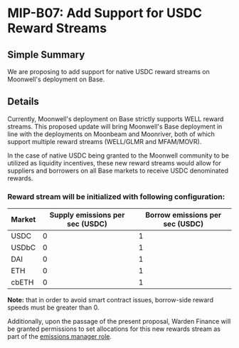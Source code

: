 # MIP-B07: Add Support for USDC Reward Streams

## Simple Summary

We are proposing to add support for native USDC reward streams on Moonwell's
deployment on Base.

## Details

Currently, Moonwell's deployment on Base strictly supports WELL reward streams.
This proposed update will bring Moonwell's Base deployment in line with the
deployments on Moonbeam and Moonriver, both of which support multiple reward
streams (WELL/GLMR and MFAM/MOVR).

In the case of native USDC being granted to the Moonwell community to be
utilized as liquidity incentives, these new reward streams would allow for
suppliers and borrowers on all Base markets to receive USDC denominated rewards.

### Reward stream will be initialized with following configuration:

| Market | Supply emissions per sec (USDC) | Borrow emissions per sec (USDC) |
| ------ | ------------------------------- | ------------------------------- |
| USDC   | 0                               | 1                               |
| USDbC  | 0                               | 1                               |
| DAI    | 0                               | 1                               |
| ETH    | 0                               | 1                               |
| cbETH  | 0                               | 1                               |

**Note:** that in order to avoid smart contract issues, borrow-side reward
speeds must be greater than 0.

Additionally, upon the passage of the present proposal, Warden Finance will be
granted permissions to set allocations for this new rewards stream as part of
the
[emissions manager role](https://forum.moonwell.fi/t/warden-finance-moonwell-base-rewards-optimization/577).
